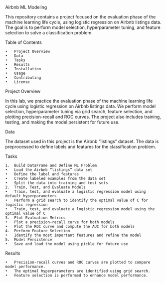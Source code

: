 Airbnb ML Modeling

This repository contains a project focused on the evaluation phase of the machine learning life cycle, using logistic regression on Airbnb listings data. The goal is to perform model selection, hyperparameter tuning, and feature selection to solve a classification problem.

Table of Contents

	•	Project Overview
	•	Data
	•	Tasks
	•	Results
	•	Installation
	•	Usage
	•	Contributing
	•	License

Project Overview

In this lab, we practice the evaluation phase of the machine learning life cycle using logistic regression on Airbnb listings data. We perform model selection, hyperparameter tuning via grid search, feature selection, and plotting precision-recall and ROC curves. The project also includes training, testing, and making the model persistent for future use.

Data

The dataset used in this project is the Airbnb “listings” dataset. The data is preprocessed to define labels and features for the classification problem.

Tasks

	1.	Build DataFrame and Define ML Problem
	•	Load the Airbnb “listings” data set
	•	Define the label and features
	•	Create labeled examples from the data set
	•	Split the data into training and test sets
	2.	Train, Test, and Evaluate Models
	•	Train, test, and evaluate a logistic regression model using default hyperparameters
	•	Perform a grid search to identify the optimal value of C for logistic regression
	•	Train, test, and evaluate a logistic regression model using the optimal value of C
	3.	Plot Evaluation Metrics
	•	Plot a precision-recall curve for both models
	•	Plot the ROC curve and compute the AUC for both models
	4.	Perform Feature Selection
	•	Identify the most important features and refine the model
	5.	Model Persistence
	•	Save and load the model using pickle for future use

Results

	•	Precision-recall curves and ROC curves are plotted to compare model performance.
	•	The optimal hyperparameters are identified using grid search.
	•	Feature selection is performed to enhance model performance.
